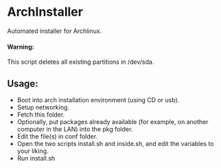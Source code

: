 ArchInstaller
=============

Automated installer for Archlinux.

#### Warning:

This script deletes all existing partitions in /dev/sda.


## Usage:

* Boot into arch installation environment (using CD or usb).
* Setup networking.
* Fetch this folder.
* Optionally, put packages already available (for example, on another computer in the LAN) into the pkg folder.
* Edit the file(s) in conf folder.
* Open the two scripts install.sh and inside.sh, and edit the variables to your liking.
* Run install.sh
